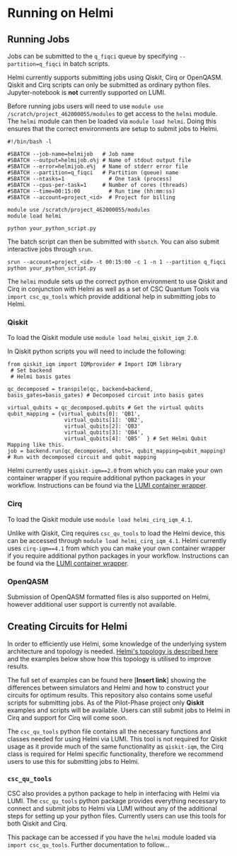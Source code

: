 # Running on Helmi

## Running Jobs

Jobs can be submitted to the `q_fiqci` queue by specifying `--partition=q_fiqci` in batch scripts. 

Helmi currently supports submitting jobs using Qiskit, Cirq or OpenQASM. Qiskit and Cirq scripts can only be submitted as ordinary python files. Jupyter-notebook is **not** currently supported on LUMI.

Before running jobs users will need to use `module use /scratch/project_462000055/modules` to get access to the `helmi` module. The `helmi` module can then be loaded via `module load helmi`. Doing this ensures that the correct environments are setup to submit jobs to Helmi. 

	#!/bin/bash -l
	 
	#SBATCH --job-name=helmijob   # Job name
	#SBATCH --output=helmijob.o%j # Name of stdout output file
	#SBATCH --error=helmijob.e%j  # Name of stderr error file
	#SBATCH --partition=q_fiqci   # Partition (queue) name
	#SBATCH --ntasks=1              # One task (process)
	#SBATCH --cpus-per-task=1     # Number of cores (threads)
	#SBATCH --time=00:15:00         # Run time (hh:mm:ss)
	#SBATCH --account=project_<id>  # Project for billing

	module use /scratch/project_462000055/modules
	module load helmi
	 
	python your_python_script.py

The batch script can then be submitted with `sbatch`. You can also submit interactive jobs through `srun`. 

	srun --account=project_<id> -t 00:15:00 -c 1 -n 1 --partition q_fiqci python your_python_script.py

The `helmi` module sets up the correct python environment to use Qiskit and Cirq in conjunction with Helmi as well as a set of CSC Quantum Tools via `import csc_qu_tools` which provide additional help in submitting jobs to Helmi. 

### Qiskit

To load the Qiskit module use `module load helmi_qiskit_iqm_2.0`.

In Qiskit python scripts you will need to include the following:

    from qiskit_iqm import IQMprovider # Import IQM library
     # Set backend
     # Helmi basis gates
     
    qc_decomposed = transpile(qc, backend=backend, basis_gates=basis_gates) # Decomposed circuit into basis gates
     
    virtual_qubits = qc_decomposed.qubits # Get the virtual qubits
    qubit_mapping = {virtual_qubits[0]: 'QB1',
                      virtual_qubits[1]: 'QB2',
                      virtual_qubits[2]: 'QB3'
                      virtual_qubits[3]: 'QB4',
                      virtual_qubits[4]: 'QB5'  } # Set Helmi Qubit Mapping like this.
    job = backend.run(qc_decomposed, shots=, qubit_mapping=qubit_mapping) # Run with decomposed circuit and qubit mapping

Helmi currently uses `qiskit-iqm==2.0` from which you can make your own container wrapper if you require additional python packages in your workflow. Instructions can be found via the [LUMI container wrapper](../../../computing/containers/tykky/).

<!--     module load LUMI lumi-container-wrapper
    mkdir qiskit-iqm
    pip-containerize new --prefix qiskit-iqm/ requirements.txt
    export PATH="/users/username/qiskit-iqm/bin:$PATH" -->

### Cirq

To load the Qiskit module use `module load helmi_cirq_iqm_4.1`.

Unlike with Qiskit, Cirq requires `csc_qu_tools` to load the Helmi device, this can be accessed through `module load helmi_cirq_iqm_4.1`. Helmi currently uses `cirq-iqm==4.1` from which you can make your own container wrapper if you require additional python packages in your workflow. Instructions can be found via the [LUMI container wrapper](../../../computing/containers/tykky/).

### OpenQASM

Submission of OpenQASM formatted files is also supported on Helmi, however additional user support is currently not available.


## Creating Circuits for Helmi

In order to efficiently use Helmi, some knowledge of the underlying system architecture and topology is needed. [Helmi's topology is described here](../helmi/) and the examples below show how this topology is utilised to improve results. 


The full set of examples can be found here [**Insert link**] showing the differences between simulators and Helmi and how to construct your circuits for optimum results. This repository also contains some useful scripts for submitting jobs. As of the Pilot-Phase project only **Qiskit** examples and scripts will be available. Users can still submit jobs to Helmi in Cirq and support for Cirq will come soon. 

The `csc_qu_tools` python file contains all the necessary functions and classes needed for using Helmi via LUMI. This tool is not required for Qiskit usage as it provide much of the same functionality as `qiskit-iqm`, the Cirq class is required for Helmi specific functionality, therefore we recommend users to use this for submitting jobs to Helmi. 

### `csc_qu_tools`

CSC also provides a python package to help in interfacing with Helmi via LUMI. The `csc_qu_tools` python package provides everything necessary to connect and submit jobs to Helmi via LUMI without any of the additional steps for setting up your python files. Currently users can use this tools for both Qiskit and Cirq. 

This package can be accessed if you have the `helmi` module loaded via `import csc_qu_tools`. Further documentation to follow...


